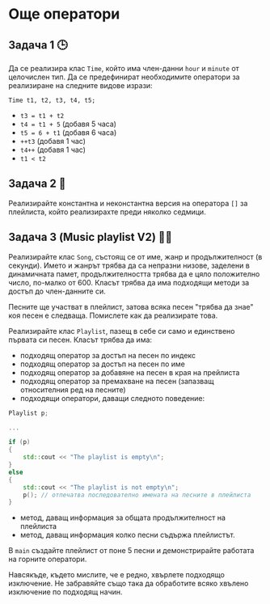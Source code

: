 # Още оператори

## Задача 1 :clock3:
Да се реализира клас `Time`, който има член-данни `hour` и `minute` от целочислен тип. Да се предефинират необходимите оператори за реализиране на следните видове изрази: 

```Time t1, t2, t3, t4, t5;```

* `t3 = t1 + t2`
* `t4 = t1 + 5` (добавя 5 часа)
* `t5 = 6 + t1` (добавя 6 часа)
* `++t3` (добавя 1 час)
* `t4++` (добавя 1 час)
* `t1 < t2`

## Задача 2 :musical_note:
Реализирайте константна и неконстантна версия на оператора `[]` за плейлиста, който реализирахте преди няколко седмици.

## Задача 3 (Music playlist V2) :musical_score::microphone:	

Реализирайте клас `Song`, състоящ се от име, жанр и продължителност (в секунди). Името и жанрът трябва да са непразни низове, заделени в динамичната памет, продължителността трябва да е цяло положително число, по-малко от 600. Класът трябва да има подходящи методи за достъп до член-данните си.

Песните ще участват в плейлист, затова всяка песен "трябва да знае" коя песен е следваща. Помислете как да реализирате това.

Реализирайте клас `Playlist`, пазещ в себе си само и единствено първата си песен. Класът трябва да има:
 - подходящ оператор за достъп на песен по индекс
 - подходящ оператор за достъп на песен по име
 - подходящ оператор за добавяне на песен в края на прейлиста
 - подходящ оператор за премахване на песен (запазващ относителния ред на песните)
 - подходящи оператори, даващи следното поведение:
```c++
Playlist p;

...

if (p)
{
    std::cout << "The playlist is empty\n"; 
}
else
{
    std::cout << "The playlist is not empty\n";
    p(); // отпечатва последователно имената на песните в плейлиста
}
 ```
 - метод, даващ информация за общата продължителност на плейлиста
 - метод, даващ информация колко песни съдържа плейлистът.

В `main` създайте плейлист от поне 5 песни и демонстрирайте работата на горните оператори.

Навсякъде, където мислите, че е редно, хвърлете подходящо изключение. Не забравяйте също така да обработите всяко хвълено изключение по подходящ начин.

